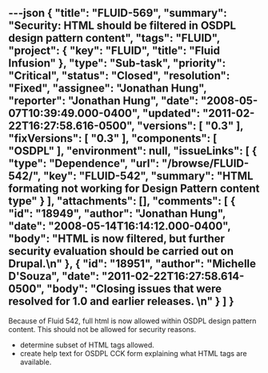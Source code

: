 ---json
{
  "title": "FLUID-569",
  "summary": "Security: HTML should be filtered in OSDPL design pattern content",
  "tags": "FLUID",
  "project": {
    "key": "FLUID",
    "title": "Fluid Infusion"
  },
  "type": "Sub-task",
  "priority": "Critical",
  "status": "Closed",
  "resolution": "Fixed",
  "assignee": "Jonathan Hung",
  "reporter": "Jonathan Hung",
  "date": "2008-05-07T10:39:49.000-0400",
  "updated": "2011-02-22T16:27:58.616-0500",
  "versions": [
    "0.3"
  ],
  "fixVersions": [
    "0.3"
  ],
  "components": [
    "OSDPL"
  ],
  "environment": null,
  "issueLinks": [
    {
      "type": "Dependence",
      "url": "/browse/FLUID-542/",
      "key": "FLUID-542",
      "summary": "HTML formating not working for Design Pattern content type"
    }
  ],
  "attachments": [],
  "comments": [
    {
      "id": "18949",
      "author": "Jonathan Hung",
      "date": "2008-05-14T16:14:12.000-0400",
      "body": "HTML is now filtered, but further security evaluation should be carried out on Drupal.\n"
    },
    {
      "id": "18951",
      "author": "Michelle D'Souza",
      "date": "2011-02-22T16:27:58.614-0500",
      "body": "Closing issues that were resolved for 1.0 and earlier releases.&#x20;\n"
    }
  ]
}
---
Because of Fluid 542, full html is now allowed within OSDPL design pattern content. This should not be allowed for security reasons.

* determine subset of HTML tags allowed.
* create help text for OSDPL CCK form explaining what HTML tags are available.

        
